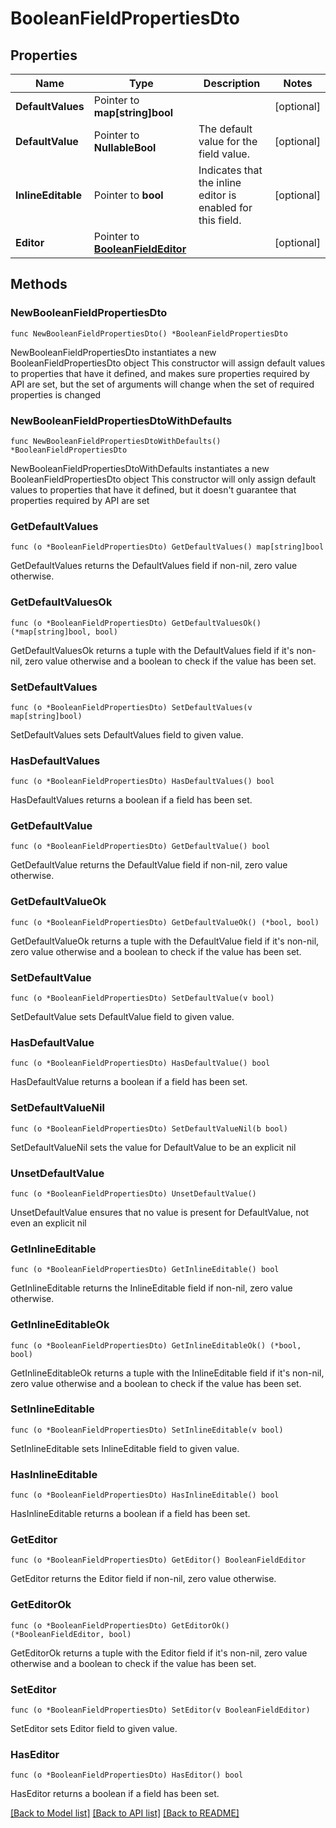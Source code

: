 # BooleanFieldPropertiesDto

## Properties

Name | Type | Description | Notes
------------ | ------------- | ------------- | -------------
**DefaultValues** | Pointer to **map[string]bool** |  | [optional] 
**DefaultValue** | Pointer to **NullableBool** | The default value for the field value. | [optional] 
**InlineEditable** | Pointer to **bool** | Indicates that the inline editor is enabled for this field. | [optional] 
**Editor** | Pointer to [**BooleanFieldEditor**](BooleanFieldEditor.md) |  | [optional] 

## Methods

### NewBooleanFieldPropertiesDto

`func NewBooleanFieldPropertiesDto() *BooleanFieldPropertiesDto`

NewBooleanFieldPropertiesDto instantiates a new BooleanFieldPropertiesDto object
This constructor will assign default values to properties that have it defined,
and makes sure properties required by API are set, but the set of arguments
will change when the set of required properties is changed

### NewBooleanFieldPropertiesDtoWithDefaults

`func NewBooleanFieldPropertiesDtoWithDefaults() *BooleanFieldPropertiesDto`

NewBooleanFieldPropertiesDtoWithDefaults instantiates a new BooleanFieldPropertiesDto object
This constructor will only assign default values to properties that have it defined,
but it doesn't guarantee that properties required by API are set

### GetDefaultValues

`func (o *BooleanFieldPropertiesDto) GetDefaultValues() map[string]bool`

GetDefaultValues returns the DefaultValues field if non-nil, zero value otherwise.

### GetDefaultValuesOk

`func (o *BooleanFieldPropertiesDto) GetDefaultValuesOk() (*map[string]bool, bool)`

GetDefaultValuesOk returns a tuple with the DefaultValues field if it's non-nil, zero value otherwise
and a boolean to check if the value has been set.

### SetDefaultValues

`func (o *BooleanFieldPropertiesDto) SetDefaultValues(v map[string]bool)`

SetDefaultValues sets DefaultValues field to given value.

### HasDefaultValues

`func (o *BooleanFieldPropertiesDto) HasDefaultValues() bool`

HasDefaultValues returns a boolean if a field has been set.

### GetDefaultValue

`func (o *BooleanFieldPropertiesDto) GetDefaultValue() bool`

GetDefaultValue returns the DefaultValue field if non-nil, zero value otherwise.

### GetDefaultValueOk

`func (o *BooleanFieldPropertiesDto) GetDefaultValueOk() (*bool, bool)`

GetDefaultValueOk returns a tuple with the DefaultValue field if it's non-nil, zero value otherwise
and a boolean to check if the value has been set.

### SetDefaultValue

`func (o *BooleanFieldPropertiesDto) SetDefaultValue(v bool)`

SetDefaultValue sets DefaultValue field to given value.

### HasDefaultValue

`func (o *BooleanFieldPropertiesDto) HasDefaultValue() bool`

HasDefaultValue returns a boolean if a field has been set.

### SetDefaultValueNil

`func (o *BooleanFieldPropertiesDto) SetDefaultValueNil(b bool)`

 SetDefaultValueNil sets the value for DefaultValue to be an explicit nil

### UnsetDefaultValue
`func (o *BooleanFieldPropertiesDto) UnsetDefaultValue()`

UnsetDefaultValue ensures that no value is present for DefaultValue, not even an explicit nil
### GetInlineEditable

`func (o *BooleanFieldPropertiesDto) GetInlineEditable() bool`

GetInlineEditable returns the InlineEditable field if non-nil, zero value otherwise.

### GetInlineEditableOk

`func (o *BooleanFieldPropertiesDto) GetInlineEditableOk() (*bool, bool)`

GetInlineEditableOk returns a tuple with the InlineEditable field if it's non-nil, zero value otherwise
and a boolean to check if the value has been set.

### SetInlineEditable

`func (o *BooleanFieldPropertiesDto) SetInlineEditable(v bool)`

SetInlineEditable sets InlineEditable field to given value.

### HasInlineEditable

`func (o *BooleanFieldPropertiesDto) HasInlineEditable() bool`

HasInlineEditable returns a boolean if a field has been set.

### GetEditor

`func (o *BooleanFieldPropertiesDto) GetEditor() BooleanFieldEditor`

GetEditor returns the Editor field if non-nil, zero value otherwise.

### GetEditorOk

`func (o *BooleanFieldPropertiesDto) GetEditorOk() (*BooleanFieldEditor, bool)`

GetEditorOk returns a tuple with the Editor field if it's non-nil, zero value otherwise
and a boolean to check if the value has been set.

### SetEditor

`func (o *BooleanFieldPropertiesDto) SetEditor(v BooleanFieldEditor)`

SetEditor sets Editor field to given value.

### HasEditor

`func (o *BooleanFieldPropertiesDto) HasEditor() bool`

HasEditor returns a boolean if a field has been set.


[[Back to Model list]](../README.md#documentation-for-models) [[Back to API list]](../README.md#documentation-for-api-endpoints) [[Back to README]](../README.md)


